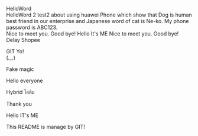 HelloWord  
HelloWord 2
test2 about using huawei Phone which show that Dog is human best friend in our enterprise and Japanese word of cat is Ne-ko.
My phone password is ABC123.  
Nice to meet you. Good bye!
  Hello It's ME
Nice to meet you. Good bye!  
Delay Shopee  

GIT Yo!  
(._.)


Fake magic


Hello everyone



Hybrid ไอติม  




Thank you







Hello IT's ME  


This README is manage by GIT!

